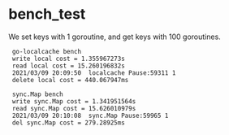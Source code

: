 # bench_test

We set keys with 1 goroutine, and get keys with 100 goroutines.


     go-localcache bench
	 write local cost = 1.355967273s
	 read local cost = 15.260196832s
	 2021/03/09 20:09:50  localcache Pause:59311 1
	 delete local cost = 440.067947ms
	 
	 sync.Map bench
     write sync.Map cost = 1.341951564s
	 read sync.Map cost = 15.626010979s
	 2021/03/09 20:10:08  sync.Map Pause:59965 1
	 del sync.Map cost = 279.28925ms


